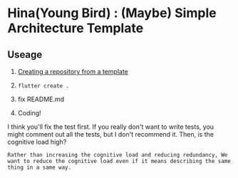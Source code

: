 # Hina(Young Bird) : (Maybe) Simple Architecture Template

## Useage

1. [Creating a repository from a template](https://docs.github.com/en/github/creating-cloning-and-archiving-repositories/creating-a-repository-on-github/creating-a-repository-from-a-template)

2. `flutter create .`

3. fix README.md

4. Coding!

I think you'll fix the test first. If you really don't want to write tests, you might comment out all the tests, but I don't recommend it. Then, is the cognitive load high?

```
Rather than increasing the cognitive load and reducing redundancy, We want to reduce the cognitive load even if it means describing the same thing in a same way.
```
